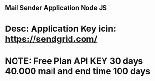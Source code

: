 ## Mail Sender Application Node JS

# Desc: Application Key icin: https://sendgrid.com/
# NOTE: Free Plan API KEY 30 days 40.000 mail and end time 100 days